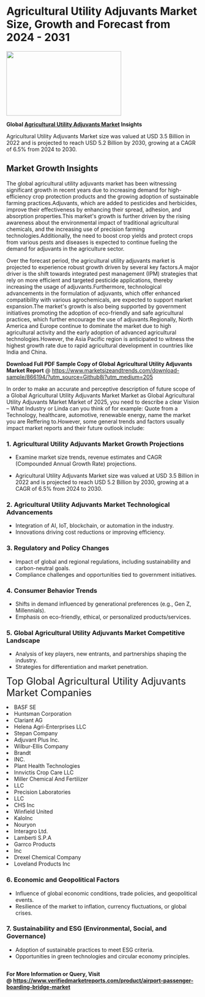 <H1>Agricultural Utility Adjuvants Market Size, Growth and Forecast from 2024 - 2031</H1><img class="aligncenter size-medium wp-image-584254" src="https://thirdeyenews.in/wp-content/uploads/2024/09/Global-Market-Research-300x168.jpeg" alt="" width="300" height="168" /><p><strong>Global&nbsp;<a href="https://www.marketsizeandtrends.com/download-sample/866194/?utm_source=Github8j?utm_medium=205">Agricultural Utility Adjuvants Market</a> Insights</strong></p><p>Agricultural Utility Adjuvants Market size was valued at USD 3.5 Billion in 2022 and is projected to reach USD 5.2 Billion by 2030, growing at a CAGR of 6.5% from 2024 to 2030.</p><p><h2>Market Growth Insights</h2> <p>The global agricultural utility adjuvants market has been witnessing significant growth in recent years due to increasing demand for high-efficiency crop protection products and the growing adoption of sustainable farming practices.Adjuvants, which are added to pesticides and herbicides, improve their effectiveness by enhancing their spread, adhesion, and absorption properties.This market's growth is further driven by the rising awareness about the environmental impact of traditional agricultural chemicals, and the increasing use of precision farming technologies.Additionally, the need to boost crop yields and protect crops from various pests and diseases is expected to continue fueling the demand for adjuvants in the agriculture sector.</p> <p>Over the forecast period, the agricultural utility adjuvants market is projected to experience robust growth driven by several key factors.A major driver is the shift towards integrated pest management (IPM) strategies that rely on more efficient and targeted pesticide applications, thereby increasing the usage of adjuvants.Furthermore, technological advancements in the formulation of adjuvants, which offer enhanced compatibility with various agrochemicals, are expected to support market expansion.The market's growth is also being supported by government initiatives promoting the adoption of eco-friendly and safe agricultural practices, which further encourage the use of adjuvants.Regionally, North America and Europe continue to dominate the market due to high agricultural activity and the early adoption of advanced agricultural technologies.However, the Asia Pacific region is anticipated to witness the highest growth rate due to rapid agricultural development in countries like India and China.</p> <p><span class=""><strong>Download Full PDF Sample Copy of Global Agricultural Utility Adjuvants Market Report</strong> @ <a href="https://www.marketsizeandtrends.com/download-sample/866194/?utm_source=Github8j?utm_medium=205" target="_blank">https://www.marketsizeandtrends.com/download-sample/866194/?utm_source=Github8j?utm_medium=205</a></span></p><p>In order to make an accurate and perceptive description of future scope of a Global&nbsp;Agricultural Utility Adjuvants Market Market as Global&nbsp;Agricultural Utility Adjuvants Market Market of 2025, you need to describe a clear Vision &ndash; What Industry or Linda can you think of for example: Quote from a Technology, healthcare, automotive, renewable energy, name the market you are Reffering to.However, some general trends and factors usually impact market reports and their future outlook include:</p><h3>1.&nbsp;<strong>Agricultural Utility Adjuvants Market Growth Projections</strong></h3><ul><li>Examine market size trends, revenue estimates and CAGR (Compounded Annual Growth Rate) projections.</li><li><p>Agricultural Utility Adjuvants Market size was valued at USD 3.5 Billion in 2022 and is projected to reach USD 5.2 Billion by 2030, growing at a CAGR of 6.5% from 2024 to 2030.</p></li></ul><h3>2.&nbsp;<strong>Agricultural Utility Adjuvants Market Technological Advancements</strong></h3><ul><li>Integration of AI, IoT, blockchain, or automation in the industry.</li><li>Innovations driving cost reductions or improving efficiency.</li></ul><h3>3.&nbsp;<strong>Regulatory and Policy Changes</strong></h3><ul><li>Impact of global and regional regulations, including sustainability and carbon-neutral goals.</li><li>Compliance challenges and opportunities tied to government initiatives.</li></ul><h3>4.&nbsp;<strong>Consumer Behavior Trends</strong></h3><ul><li>Shifts in demand influenced by generational preferences (e.g., Gen Z, Millennials).</li><li>Emphasis on eco-friendly, ethical, or personalized products/services.</li></ul><h3>5.&nbsp;<strong>Global Agricultural Utility Adjuvants Market Competitive Landscape</strong></h3><ul><li>Analysis of key players, new entrants, and partnerships shaping the industry.</li><li>Strategies for differentiation and market penetration.</li></ul><p data-pm-slice="1 1 []"><span style="color: inherit; font-family: inherit; font-size: 25px;">Top Global Agricultural Utility Adjuvants Market Companies</span></p><div class="" data-test-id=""><p><li>BASF SE</li><li> Huntsman Corporation</li><li> Clariant AG</li><li> Helena Agri-Enterprises LLC</li><li> Stepan Company</li><li> Adjuvant Plus Inc.</li><li> Wilbur-Ellis Company</li><li> Brandt</li><li> INC.</li><li> Plant Health Technologies</li><li> Innvictis Crop Care LLC</li><li> Miller Chemical And Fertilizer</li><li> LLC</li><li> Precision Laboratories</li><li> LLC</li><li> CHS Inc</li><li> Winfield United</li><li> KaloInc</li><li> Nouryon</li><li> Interagro Ltd.</li><li> Lamberti S.P.A</li><li> Garrco Products</li><li> Inc</li><li> Drexel Chemical Company</li><li> Loveland Products Inc</li></p></div><h3>6.&nbsp;<strong>Economic and Geopolitical Factors</strong></h3><ul><li>Influence of global economic conditions, trade policies, and geopolitical events.</li><li>Resilience of the market to inflation, currency fluctuations, or global crises.</li></ul><h3>7.&nbsp;<strong>Sustainability and ESG (Environmental, Social, and Governance)</strong></h3><ul><li>Adoption of sustainable practices to meet ESG criteria.</li><li>Opportunities in green technologies and circular economy principles.</li></ul><h2><strong style="font-size: 14px;">For More Information or Query, Visit @&nbsp;</strong><a style="background-color: #ffffff; font-size: 14px;" href="https://www.marketsizeandtrends.com/report/agricultural-utility-adjuvants-market/" target="_blank">https://www.verifiedmarketreports.com/product/airport-passenger-boarding-bridge-market</a></h2>
